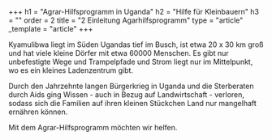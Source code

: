 +++
h1 = "Agrar-Hilfsprogramm in Uganda"
h2 = "Hilfe für Kleinbauern"
h3 = ""
order = 2
title = "2 Einleitung Agarhilfsprogramm"
type = "article"
_template = "article"
+++

Kyamulibwa liegt im Süden Ugandas tief im Busch, ist etwa 20 x 30 km groß und hat viele kleine Dörfer mit etwa 60000 Menschen. Es gibt nur unbefestigte Wege und Trampelpfade und Strom liegt nur im Mittelpunkt, wo es ein kleines Ladenzentrum gibt.

Durch den Jahrzehnte langen Bürgerkrieg in Uganda und die Sterberaten durch Aids ging Wissen - auch in Bezug auf Landwirtschaft - verloren, sodass sich die Familien auf ihren kleinen Stückchen Land nur mangelhaft ernähren können.

Mit dem Agrar-Hilfsprogramm möchten wir helfen.
